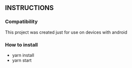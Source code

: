 ## INSTRUCTIONS

### Compatibility

This project was created just for use on devices with android

### How to install

- yarn install
- yarn start
